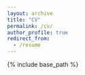 ```yaml
---
layout: archive
title: "CV"
permalink: /cv/
author_profile: true
redirect_from:
  - /resume
---
```


{% include base_path %}

<!-- <embed src="files/CV.pdf" width="650" height="1800" type='application/pdf'> -->